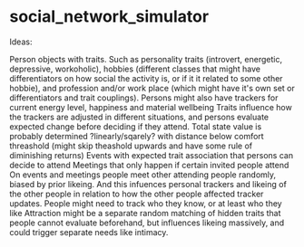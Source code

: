 # social_network_simulator

Ideas:

Person objects with traits. Such as personality traits (introvert, energetic, depressive, workoholic), hobbies (different classes that might have differentiators on how social the activity is, or if it it related to some other hobbie), and profession and/or work place (which might have it's own set or differentiators and trait couplings).
Persons might also have trackers for current energy level, happiness and material wellbeing
Traits influence how the trackers are adjusted in different situations, and persons evaluate expected change before deciding if they attend. Total state value is probably determined ?linearly/sqarely? with distance below comfort threashold (might skip theashold upwards and have some rule of diminishing returns)
Events with expected trait association that persons can decide to attend
Meetings that only happen if certain invited people attend
On events and meetings people meet other attending people randomly, biased by prior likeing. And this infuences personal trackers and likeing of the other people in relation to how the other people affected tracker updates.
People might need to track who they know, or at least who they like
Attraction might be a separate random matching of hidden traits that people cannot evaluate beforehand, but influences likeing massively, and could trigger separate needs like intimacy.
